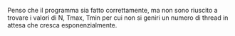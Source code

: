 Penso che il programma sia fatto correttamente, ma non sono riuscito a trovare i valori di N, Tmax, Tmin
per cui non si geniri un numero di thread in attesa che cresca esponenzialmente.